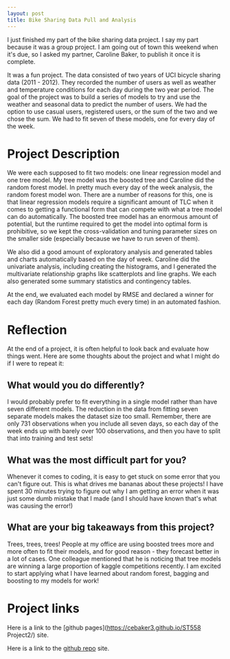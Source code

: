 ```yaml
---
layout: post
title: Bike Sharing Data Pull and Analysis
---
```



I just finished my part of the bike sharing data project. I say my part because it was a group project. I am going out of town this weekend when it's due, so I asked my partner, Caroline Baker, to publish it once it is complete.

It was a fun project. The data consisted of two years of UCI bicycle sharing data (2011 - 2012). They recorded the number of users as well as weather and temperature conditions for each day during the two year period. The goal of the project was to build a series of models to try and use the weather and seasonal data to predict the number of users. We had the option to use casual users, registered users, or the sum of the two and we chose the sum. We had to fit seven of these models, one for every day of the week.

# Project Description

We were each supposed to fit two models: one linear regression model and one tree model. My tree model was the boosted tree and Caroline did the random forest model. In pretty much every day of the week analysis, the random forest model won. There are a number of reasons for this, one is that linear regression models require a significant amount of TLC when it comes to getting a functional form that can compete with what a tree model can do automatically. The boosted tree model has an enormous amount of potential, but the runtime required to get the model into optimal form is prohibitive, so we kept the cross-validation and tuning parameter sizes on the smaller side (especially because we have to run seven of them).

We also did a good amount of exploratory analysis and generated tables and charts automatically based on the day of week. Caroline did the univariate analysis, including creating the histograms, and I generated the multivariate relationship graphs like scatterplots and line graphs. We each also generated some summary statistics and contingency tables.

At the end, we evaluated each model by RMSE and declared a winner for each day (Random Forest pretty much every time) in an automated fashion.

# Reflection

At the end of a project, it is often helpful to look back and evaluate how things went. Here are some thoughts about the project and what I might do if I were to repeat it:

## What would you do differently?

I would probably prefer to fit everything in a single model rather than have seven different models. The reduction in the data from fitting seven separate models makes the dataset size too small. Remember, there are only 731 observations when you include all seven days, so each day of the week ends up with barely over 100 observations, and then you have to split that into training and test sets!

## What was the most difficult part for you?

Whenever it comes to coding, it is easy to get stuck on some error that you can't figure out. This is what drives me bananas about these projects! I have spent 30 minutes trying to figure out why I am getting an error when it was just some dumb mistake that I made (and I should have known that's what was causing the error!)

## What are your big takeaways from this project?

Trees, trees, trees! People at my office are using boosted trees more and more often to fit their models, and for good reason - they forecast better in a lot of cases. One colleague mentioned that he is noticing that tree models are winning a large proportion of kaggle competitions recently. I am excited to start applying what I have learned about random forest, bagging and boosting to my models for work!

# Project links

Here is a link to the [github pages](https://cebaker3.github.io/ST558 Project2/) site.

Here is a link to the [github repo](https://github.com/cebaker3/ST558_Project2) site.


